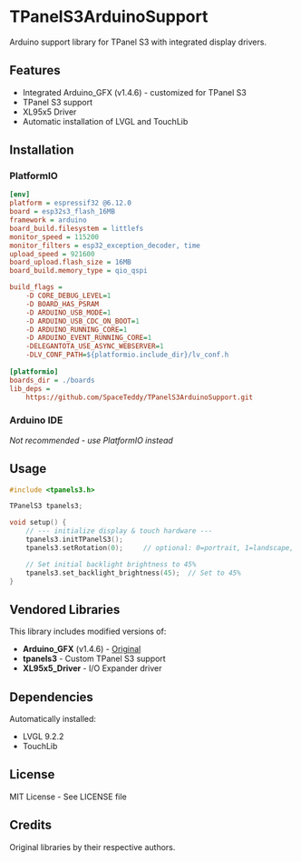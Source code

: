# TPanelS3ArduinoSupport

Arduino support library for TPanel S3 with integrated display drivers.

## Features
- Integrated Arduino_GFX (v1.4.6) - customized for TPanel S3
- TPanel S3 support
- XL95x5 Driver
- Automatic installation of LVGL and TouchLib

## Installation

### PlatformIO
```ini
[env]
platform = espressif32 @6.12.0
board = esp32s3_flash_16MB
framework = arduino
board_build.filesystem = littlefs
monitor_speed = 115200
monitor_filters = esp32_exception_decoder, time
upload_speed = 921600
board_upload.flash_size = 16MB
board_build.memory_type = qio_qspi

build_flags = 
	-D CORE_DEBUG_LEVEL=1
	-D BOARD_HAS_PSRAM
	-D ARDUINO_USB_MODE=1
	-D ARDUINO_USB_CDC_ON_BOOT=1
	-D ARDUINO_RUNNING_CORE=1
	-D ARDUINO_EVENT_RUNNING_CORE=1
	-DELEGANTOTA_USE_ASYNC_WEBSERVER=1
	-DLV_CONF_PATH=${platformio.include_dir}/lv_conf.h
	
[platformio]
boards_dir = ./boards
lib_deps = 
    https://github.com/SpaceTeddy/TPanelS3ArduinoSupport.git
```

### Arduino IDE
*Not recommended - use PlatformIO instead*

## Usage
```cpp
#include <tpanels3.h>

TPanelS3 tpanels3;

void setup() {
    // --- initialize display & touch hardware ---
    tpanels3.initTPanelS3();
    tpanels3.setRotation(0);     // optional: 0=portrait, 1=landscape, etc.

    // Set initial backlight brightness to 45%
    tpanels3.set_backlight_brightness(45);  // Set to 45%
}
```

## Vendored Libraries

This library includes modified versions of:
- **Arduino_GFX** (v1.4.6) - [Original](https://github.com/moononournation/Arduino_GFX)
- **tpanels3** - Custom TPanel S3 support
- **XL95x5_Driver** - I/O Expander driver

## Dependencies

Automatically installed:
- LVGL 9.2.2
- TouchLib

## License

MIT License - See LICENSE file

## Credits

Original libraries by their respective authors.
